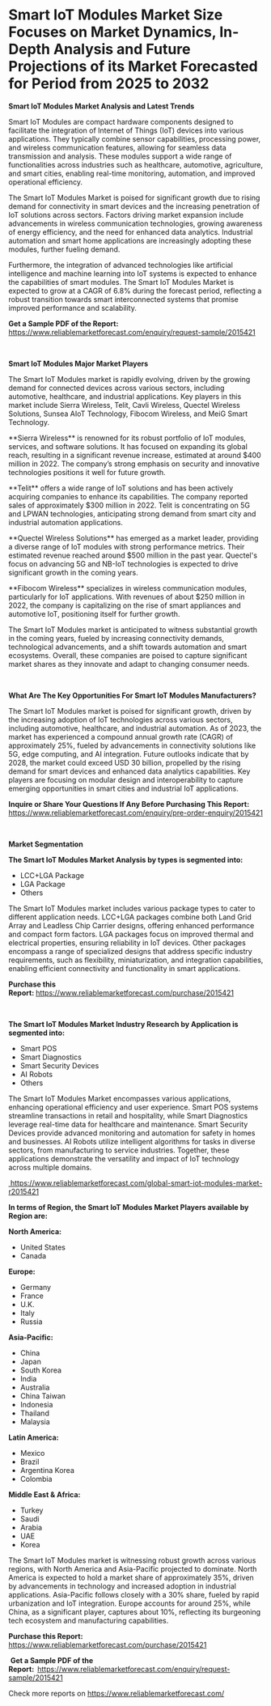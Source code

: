 <p><h1>Smart IoT Modules Market Size Focuses on Market Dynamics, In-Depth Analysis and Future Projections of its Market Forecasted for Period from 2025 to 2032</h1></p><p><strong>Smart IoT Modules Market Analysis and Latest Trends</strong></p>
<p><p>Smart IoT Modules are compact hardware components designed to facilitate the integration of Internet of Things (IoT) devices into various applications. They typically combine sensor capabilities, processing power, and wireless communication features, allowing for seamless data transmission and analysis. These modules support a wide range of functionalities across industries such as healthcare, automotive, agriculture, and smart cities, enabling real-time monitoring, automation, and improved operational efficiency.</p><p>The Smart IoT Modules Market is poised for significant growth due to rising demand for connectivity in smart devices and the increasing penetration of IoT solutions across sectors. Factors driving market expansion include advancements in wireless communication technologies, growing awareness of energy efficiency, and the need for enhanced data analytics. Industrial automation and smart home applications are increasingly adopting these modules, further fueling demand.</p><p>Furthermore, the integration of advanced technologies like artificial intelligence and machine learning into IoT systems is expected to enhance the capabilities of smart modules. The Smart IoT Modules Market is expected to grow at a CAGR of 6.8% during the forecast period, reflecting a robust transition towards smart interconnected systems that promise improved performance and scalability.</p></p>
<p><strong>Get a Sample PDF of the Report:&nbsp;</strong> <a href="https://www.reliablemarketforecast.com/enquiry/request-sample/2015421?utm_campaign=2384&utm_medium=2&utm_source=Github&utm_content=ia&utm_term=06042025&utm_id=smart-iot-modules">https://www.reliablemarketforecast.com/enquiry/request-sample/2015421</a></p>
<p>&nbsp;</p>
<p><strong>Smart IoT Modules Major Market Players</strong></p>
<p><p>The Smart IoT Modules market is rapidly evolving, driven by the growing demand for connected devices across various sectors, including automotive, healthcare, and industrial applications. Key players in this market include Sierra Wireless, Telit, Cavli Wireless, Quectel Wireless Solutions, Sunsea AIoT Technology, Fibocom Wireless, and MeiG Smart Technology.</p><p>**Sierra Wireless** is renowned for its robust portfolio of IoT modules, services, and software solutions. It has focused on expanding its global reach, resulting in a significant revenue increase, estimated at around $400 million in 2022. The company’s strong emphasis on security and innovative technologies positions it well for future growth.</p><p>**Telit** offers a wide range of IoT solutions and has been actively acquiring companies to enhance its capabilities. The company reported sales of approximately $300 million in 2022. Telit is concentrating on 5G and LPWAN technologies, anticipating strong demand from smart city and industrial automation applications.</p><p>**Quectel Wireless Solutions** has emerged as a market leader, providing a diverse range of IoT modules with strong performance metrics. Their estimated revenue reached around $500 million in the past year. Quectel's focus on advancing 5G and NB-IoT technologies is expected to drive significant growth in the coming years.</p><p>**Fibocom Wireless** specializes in wireless communication modules, particularly for IoT applications. With revenues of about $250 million in 2022, the company is capitalizing on the rise of smart appliances and automotive IoT, positioning itself for further growth.</p><p>The Smart IoT Modules market is anticipated to witness substantial growth in the coming years, fueled by increasing connectivity demands, technological advancements, and a shift towards automation and smart ecosystems. Overall, these companies are poised to capture significant market shares as they innovate and adapt to changing consumer needs.</p></p>
<p>&nbsp;</p>
<p><strong>What Are The Key Opportunities For Smart IoT Modules Manufacturers?</strong></p>
<p><p>The Smart IoT Modules market is poised for significant growth, driven by the increasing adoption of IoT technologies across various sectors, including automotive, healthcare, and industrial automation. As of 2023, the market has experienced a compound annual growth rate (CAGR) of approximately 25%, fueled by advancements in connectivity solutions like 5G, edge computing, and AI integration. Future outlooks indicate that by 2028, the market could exceed USD 30 billion, propelled by the rising demand for smart devices and enhanced data analytics capabilities. Key players are focusing on modular design and interoperability to capture emerging opportunities in smart cities and industrial IoT applications.</p></p>
<p><strong>Inquire or Share Your Questions If Any Before Purchasing This Report:</strong> <a href="https://www.reliablemarketforecast.com/enquiry/pre-order-enquiry/2015421?utm_campaign=2384&utm_medium=2&utm_source=Github&utm_content=ia&utm_term=06042025&utm_id=smart-iot-modules">https://www.reliablemarketforecast.com/enquiry/pre-order-enquiry/2015421</a></p>
<p>&nbsp;</p>
<p><strong>Market Segmentation</strong></p>
<p><strong>The Smart IoT Modules Market Analysis by types is segmented into:</strong></p>
<p><ul><li>LCC+LGA Package</li><li>LGA Package</li><li>Others</li></ul></p>
<p><p>The Smart IoT Modules market includes various package types to cater to different application needs. LCC+LGA packages combine both Land Grid Array and Leadless Chip Carrier designs, offering enhanced performance and compact form factors. LGA packages focus on improved thermal and electrical properties, ensuring reliability in IoT devices. Other packages encompass a range of specialized designs that address specific industry requirements, such as flexibility, miniaturization, and integration capabilities, enabling efficient connectivity and functionality in smart applications.</p></p>
<p><strong>Purchase this Report:&nbsp;</strong><a href="https://www.reliablemarketforecast.com/purchase/2015421?utm_campaign=2384&utm_medium=2&utm_source=Github&utm_content=ia&utm_term=06042025&utm_id=smart-iot-modules">https://www.reliablemarketforecast.com/purchase/2015421</a></p>
<p>&nbsp;</p>
<p><strong>The Smart IoT Modules Market Industry Research by Application is segmented into:</strong></p>
<p><ul><li>Smart POS</li><li>Smart Diagnostics</li><li>Smart Security Devices</li><li>AI Robots</li><li>Others</li></ul></p>
<p><p>The Smart IoT Modules Market encompasses various applications, enhancing operational efficiency and user experience. Smart POS systems streamline transactions in retail and hospitality, while Smart Diagnostics leverage real-time data for healthcare and maintenance. Smart Security Devices provide advanced monitoring and automation for safety in homes and businesses. AI Robots utilize intelligent algorithms for tasks in diverse sectors, from manufacturing to service industries. Together, these applications demonstrate the versatility and impact of IoT technology across multiple domains.</p></p>
<p><a href="https://www.reliablemarketforecast.com/global-smart-iot-modules-market-r2015421?utm_campaign=2384&utm_medium=2&utm_source=Github&utm_content=ia&utm_term=06042025&utm_id=smart-iot-modules">&nbsp;https://www.reliablemarketforecast.com/global-smart-iot-modules-market-r2015421</a></p>
<p><strong>In terms of Region, the Smart IoT Modules Market Players available by Region are:</strong></p>
<p>
    <p> <strong> North America: </strong>
        <ul>
            <li>United States</li>
            <li>Canada</li>
        </ul>
        </p> 
    <p> <strong> Europe: </strong>
        <ul>
            <li>Germany</li>
            <li>France</li>
            <li>U.K.</li>
            <li>Italy</li>
            <li>Russia</li>
        </ul>
        </p> 
    <p> <strong> Asia-Pacific: </strong>
        <ul>
            <li>China</li>
            <li>Japan</li>
            <li>South Korea</li>
            <li>India</li>
            <li>Australia</li>
            <li>China Taiwan</li>
            <li>Indonesia</li>
            <li>Thailand</li>
            <li>Malaysia</li>
        </ul>
        </p> 
    <p> <strong> Latin America: </strong>
        <ul>
            <li>Mexico</li>
            <li>Brazil</li>
            <li>Argentina Korea</li>
            <li>Colombia</li>
        </ul>
        </p> 
    <p> <strong> Middle East & Africa: </strong>
        <ul>
            <li>Turkey</li>
            <li>Saudi</li>
            <li>Arabia</li>
            <li>UAE</li>
            <li>Korea</li>
        </ul>
    </p>
    </p>
<p><p>The Smart IoT Modules market is witnessing robust growth across various regions, with North America and Asia-Pacific projected to dominate. North America is expected to hold a market share of approximately 35%, driven by advancements in technology and increased adoption in industrial applications. Asia-Pacific follows closely with a 30% share, fueled by rapid urbanization and IoT integration. Europe accounts for around 25%, while China, as a significant player, captures about 10%, reflecting its burgeoning tech ecosystem and manufacturing capabilities.</p></p>
<p><strong>Purchase this Report: </strong><a href="https://www.reliablemarketforecast.com/purchase/2015421?utm_campaign=2384&utm_medium=2&utm_source=Github&utm_content=ia&utm_term=06042025&utm_id=smart-iot-modules">https://www.reliablemarketforecast.com/purchase/2015421</a></p>
<p>&nbsp;<strong>Get a Sample PDF of the Report:&nbsp;&nbsp;</strong><a href="https://www.reliablemarketforecast.com/enquiry/request-sample/2015421?utm_campaign=2384&utm_medium=2&utm_source=Github&utm_content=ia&utm_term=06042025&utm_id=smart-iot-modules">https://www.reliablemarketforecast.com/enquiry/request-sample/2015421</a></p>
<p><strong></strong></p>
<p>Check more reports on <a href="https://www.reliablemarketforecast.com/?utm_campaign=2384&utm_medium=2&utm_source=Github&utm_content=ia&utm_term=06042025&utm_id=smart-iot-modules">https://www.reliablemarketforecast.com/</a></p>